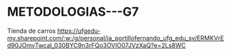 # METODOLOGIAS---G7
Tienda de carros
https://ufgedu-my.sharepoint.com/:w:/g/personal/ia_portillofernando_ufg_edu_sv/ERMKVrEd90JOmvTwcaI_030BYC9n3rFQo3OVIO07JVzXaQ?e=2Ls8WC
